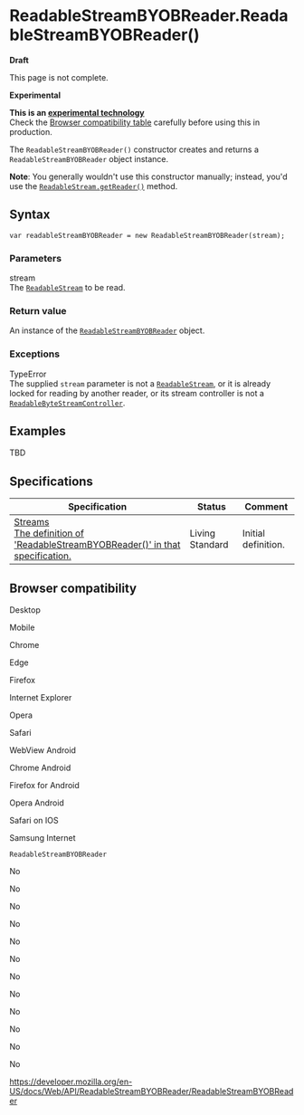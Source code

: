 # ReadableStreamBYOBReader.ReadableStreamBYOBReader()

**Draft**

This page is not complete.

**Experimental**

**This is an [experimental technology](https://developer.mozilla.org/en-US/docs/MDN/Guidelines/Conventions_definitions#experimental)**  
Check the [Browser compatibility table](#browser_compatibility) carefully before using this in production.

The `ReadableStreamBYOBReader()` constructor creates and returns a `ReadableStreamBYOBReader` object instance.

**Note**: You generally wouldn't use this constructor manually; instead, you'd use the [`ReadableStream.getReader()`](../readablestream/getreader) method.

## Syntax

    var readableStreamBYOBReader = new ReadableStreamBYOBReader(stream);

### Parameters

stream  
The [`ReadableStream`](../readablestream) to be read.

### Return value

An instance of the [`ReadableStreamBYOBReader`](../readablestreambyobreader) object.

### Exceptions

TypeError  
The supplied `stream` parameter is not a [`ReadableStream`](../readablestream), or it is already locked for reading by another reader, or its stream controller is not a [`ReadableByteStreamController`](../readablebytestreamcontroller).

## Examples

TBD

## Specifications

<table><thead><tr class="header"><th>Specification</th><th>Status</th><th>Comment</th></tr></thead><tbody><tr class="odd"><td><a href="https://streams.spec.whatwg.org/#byob-reader-constructor">Streams<br />
<span class="small">The definition of 'ReadableStreamBYOBReader()' in that specification.</span></a></td><td><span class="spec-living">Living Standard</span></td><td>Initial definition.</td></tr></tbody></table>

## Browser compatibility

Desktop

Mobile

Chrome

Edge

Firefox

Internet Explorer

Opera

Safari

WebView Android

Chrome Android

Firefox for Android

Opera Android

Safari on IOS

Samsung Internet

`ReadableStreamBYOBReader`

No

No

No

No

No

No

No

No

No

No

No

No

<a href="https://developer.mozilla.org/en-US/docs/Web/API/ReadableStreamBYOBReader/ReadableStreamBYOBReader" class="_attribution-link">https://developer.mozilla.org/en-US/docs/Web/API/ReadableStreamBYOBReader/ReadableStreamBYOBReader</a>
